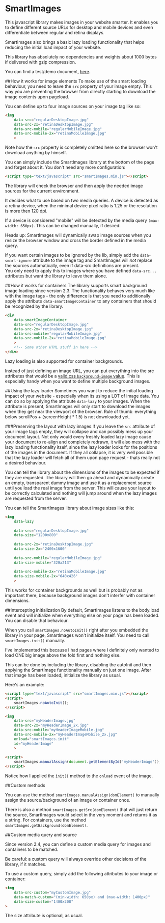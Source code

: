 SmartImages
===========

This javascript library makes images in your website smarter. It enables you to define different source URLs
for desktop and mobile devices and even differentiate between regular and retina displays.

SmartImages also brings a basic lazy loading functionality that helps reducing the initial load impact of your website.

This library has absolutely no dependencies and weights about 1000 bytes if delivered with gzip compression.

You can find a test/demo document, [here](https://wearekiss.com/lab/smartImages/test/).

##How it works for image elements
To make use of the smart loading behaviour, you need to leave the `src` property of your image empty. This way you
are preventing the browser from directly starting to download the image contents upon pageload.

You can define up to four image sources on your image tag like so:

````html
<img
	data-src="regularDesktopImage.jpg"
	data-src-2x="retinaDesktopImage.jpg"
	data-src-mobile="regularMobileImage.jpg"
	data-src-mobile-2x="retinaMobileImage.jpg"
	>
````

Note how the `src` property is completely omitted here so the browser won't download anything by himself.

You can simply include the SmartImages library at the bottom of the page and forget about it. 
You don't need any more configuration:
   
````html
<script type="text/javascript" src="smartImages.min.js"></script>
````

The library will check the browser and then apply the needed image sources for the current environment.

It decides what to use based on two media queries. A device is detected as a retina device, when
the minimal device pixel ratio is 1.25 or the resolution is more then 120 dpi.

If a device is considered "mobile" will be detected by the media query `(max-width: 650px)`. This can be changed
manually, if desired.

Heads up: SmartImages will dynamically swap image sources when you resize the browser window
and cross the border defined in the media query.

If you want certain images to be ignored by the lib, simply add the `data-smart-ignore` attribute to the image tag
and SmartImages will _not_ replace the sources automatically, even if data-src definitions are present.    
You only need to apply this to images where you have defined `data-src...` attributes but want the library to leave them alone.

##How it works for containers
The library supports smart background image loading since version 2.3. The functionality behaves very much like with
the image tags - the only difference is that you need to additionally apply the attribute `data-smartImageContainer`
to any containers that should be recognized by the library.

````html
<div
	data-smartImageContainer
	data-src="regularDesktopImage.jpg"
	data-src-2x="retinaDesktopImage.jpg"
	data-src-mobile="regularMobileImage.jpg"
	data-src-mobile-2x="retinaMobileImage.jpg"
	>
	<!-- Some other HTML stuff in here -->
</div>
````

Lazy loading is also supported for container backgrounds.

Instead of just defining an image URL, you can put everything into the src attributes that would be a [valid css `background-image` value](https://developer.mozilla.org/en/docs/Web/CSS/background-image).
This is especially handy when you want to define multiple background images.


##Using the lazy loader
Sometimes you want to reduce the initial loading impact of your website - especially when
 its using a LOT of image data. You can do so by applying the attribute `data-lazy` to your
 images. When the attribute is present, SmartImages will only start to download the images
 when they get near the viewport of the browser. Rule of thumb: everything below
 scrollPos + (screenHeight * 1.5) is not downloaded yet.
 
###Preserving the layout with lazy images
If you leave the `src` attribute of your image tags empty, they will collapse and can possibly mess up your
 document layout. Not only would every freshly loaded lazy image cause your document to re-align and completely redrawn,
 it will also mess with the lazy loading functionality itself, since the lazy loader looks for the positions of the images
 in the document. If they all collapse, it is very well possible that the lazy loader will fetch all of them upon page request - 
 thats really not a desired behaviour.
 
You can tell the library about the dimensions of the images to be expected if they are requested. The library will then
 go ahead and dynamically create an empty, transparent dummy image and use it as a replacement source until you load the real
  image from the server. This will cause your layout to be correctly calculated and nothing will jump around when the lazy images
   are requested from the server.
   
You can tell the SmartImages library about image sizes like this:

````html
<img
	data-lazy
	
	data-src="regularDesktopImage.jpg"
	data-size="1200x800"
	
	data-src-2x="retinaDesktopImage.jpg"
	data-size-2x="2400x1600"
	
	data-src-mobile="regularMobileImage.jpg"
	data-size-mobile="320x213"
	
	data-src-mobile-2x="retinaMobileImage.jpg"
	data-size-mobile-2x="640x426"
	>
````

This works for container backgrounds as well but is probably not as important there, because background images don't interfer
with container dimensions.

  
##Intercepting initialization
By default, SmartImages listens to the body.load event and will initialize when everything
else on your page has been loaded. You can disable that behaviour.

When you call `smartImages.noAutoInit()` right after you embedded the library in your
page, SmartImages won't initialize itself. You need to call `smartImages.init()` manually.

I've implemented this because I had pages where I definitely only wanted to load ONE big
image above the fold first and nothing else.

This can be done by including the library, disabling the autoInit and then applying
the SmartImage functionality manually on just one image. After that image has been loaded,
initialize the library as usual.

Here's an example:

````html
<script type="text/javascript" src="smartImages.min.js"></script>
<script>
	smartImages.noAutoInit();
</script>

<img
	data-src="myHeaderImage.jpg"
	data-src-2x="myHeaderImage_2x.jpg"
	data-src-mobile="myHeaderImageMobile.jpg"
	data-src-mobile-2x="myHeaderImageMobile_2x.jpg"
	onload="smartImages.init"
	id="myHeaderImage"
	>
	
<script>
	smartImages.manualAssign(document.getElementById('myHeaderImage'));
</script>
````

Notice how I applied the `init()` method to the `onload` event of the image.

##Custom methods

You can use the method `smartImages.manualAssign(domElement)` to manually assign the source/background of an image or container once.

There is also a method `smartImages.getSrc(domElement)` that will just return the source, SmartImages would select
in the very moment and returns it as a string. For containers, use the method `smartImages.getBackground(domElement)`.

##Custom media query and source

Since version 2.4, you can define a custom media query for images and containers to be matched.

Be careful: a custom query will always override other decisions of the library, if it matches.

To use a custom query, simply add the following attributes to your image or container:

````html
<img
	data-src-custom="myCustomImage.jpg"
	data-match-custom="(min-width: 650px) and (max-width: 1400px)"
	data-size-custom="1400x200"
>
````

The size attribute is optional, as usual.
